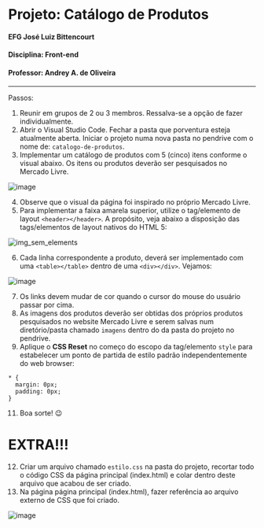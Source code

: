 # Projeto: Catálogo de Produtos
#### EFG José Luiz Bittencourt
#### Disciplina: Front-end
#### Professor: Andrey A. de Oliveira
<hr />

Passos:
1. Reunir em grupos de 2 ou 3 membros. Ressalva-se a opção de fazer individualmente.
2. Abrir o Visual Studio Code. Fechar a pasta que porventura esteja atualmente aberta. Iniciar o projeto numa nova pasta no pendrive com o nome de: ```catalogo-de-produtos```.
3. Implementar um catálogo de produtos com 5 (cinco) itens conforme o visual abaixo. Os itens ou produtos deverão ser pesquisados no Mercado Livre.

![image](https://github.com/andreylnx/catalogo-de-produtos/assets/17456968/ff2000d5-97bf-4c13-8e60-8beea22261d9)

4. Observe que o visual da página foi inspirado no próprio Mercado Livre.
5. Para implementar a faixa amarela superior, utilize o tag/elemento de layout ```<header></header>```. A propósito, veja abaixo a disposição das tags/elementos de layout nativos do HTML 5:

![img_sem_elements](https://github.com/andreylnx/catalogo-de-produtos/assets/17456968/ebdaacc7-9238-4207-a2cf-31569aedb0ac)

6. Cada linha correspondente a produto, deverá ser implementado com uma ```<table></table>``` dentro de uma ```<div></div>```. Vejamos:

![image](https://github.com/andreylnx/catalogo-de-produtos/assets/17456968/ba59e486-7340-4828-99fe-039ebc034f7b)

7. Os links devem mudar de cor quando o cursor do mouse do usuário passar por cima.
8. As imagens dos produtos deverão ser obtidas dos próprios produtos pesquisados no website Mercado Livre e serem salvas num diretório/pasta chamado ```imagens``` dentro do da pasta do projeto no pendrive.
9. Aplique o **CSS Reset** no começo do escopo da tag/elemento ```style``` para estabelecer um ponto de partida de estilo padrão independentemente do web browser:
```
* {
  margin: 0px;
  padding: 0px;
}
```
11. Boa sorte! :wink:

<h1>EXTRA!!!</h1>

12. Criar um arquivo chamado ```estilo.css``` na pasta do projeto, recortar todo o código CSS da página principal (index.html) e colar dentro deste arquivo que acabou de ser criado.
13. Na página página principal (index.html), fazer referência ao arquivo externo de CSS que foi criado.

![image](https://github.com/andreylnx/catalogo-de-produtos/assets/17456968/20b65170-ff65-430c-8f63-40d4513f34b7)






